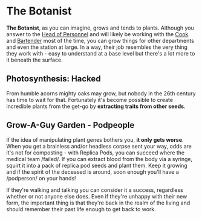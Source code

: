 The Botanist
===

**The Botanist**, as you can imagine, grows and tends to plants. Although you answer to the [Head of Personnel](/citadel-wiki/main/roles/command/head_of_personnel.md) and will likely be working with the [Cook](/citadel-wiki/main/roles/service/cook.md) and [Bartender](h/citadel-wiki/main/roles/service/bartender.md) most of the time, you can grow things for other departments and even the station at large. In a way, their job resembles the very thing they work with - easy to understand at a base level but there's a lot more to it beneath the surface.

## Photosynthesis: Hacked

From humble acorns mighty oaks may grow, but nobody in the 26th century has time to wait for that. Fortunately it's become possible to create incredible plants from the get-go by **extracting traits from other seeds**.

## Grow-A-Guy Garden - Podpeople

If the idea of manipulating plant genes bothers you, **it only gets worse**. When you get a brainless and/or headless corpse sent your way, odds are it's not for composting - with Replica Pods, you can succeed where the medical team /failed/. If you can extract blood from the body via a syringe, squirt it into a pack of replica pod seeds and plant them. Keep it growing and if the spirit of the deceased is around, soon enough you'll have a /podperson/ on your hands!

If they're walking and talking you can consider it a success, regardless whether or not anyone else does. Even if they're unhappy with their new form, the important thing is that they're back in the realm of the living and should remember their past life enough to get back to work.

